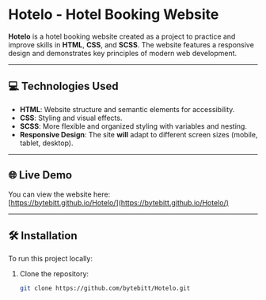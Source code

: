 # Hotelo - Hotel Booking Website

**Hotelo** is a hotel booking website created as a project to practice and improve skills in **HTML**, **CSS**, and **SCSS**. The website features a responsive design and demonstrates key principles of modern web development.

---

## 💻 Technologies Used

- **HTML**: Website structure and semantic elements for accessibility.
- **CSS**: Styling and visual effects.
- **SCSS**: More flexible and organized styling with variables and nesting.
- **Responsive Design**: The site **will** adapt to different screen sizes (mobile, tablet, desktop).

---

## 🌐 Live Demo

You can view the website here:  
[https://bytebitt.github.io/Hotelo/](https://bytebitt.github.io/Hotelo/)

---

## 🛠️ Installation

To run this project locally:

1. Clone the repository:
   ```bash
   git clone https://github.com/bytebitt/Hotelo.git
